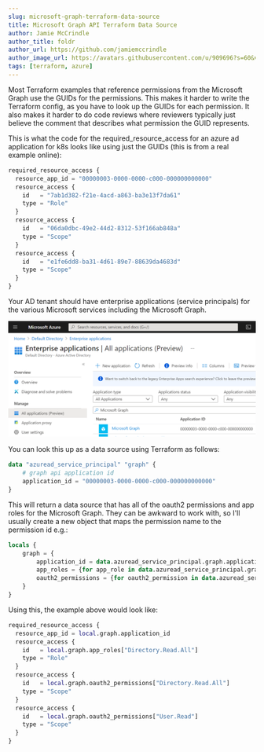 ```yaml
---
slug: microsoft-graph-terraform-data-source
title: Microsoft Graph API Terraform Data Source
author: Jamie McCrindle
author_title: foldr
author_url: https://github.com/jamiemccrindle
author_image_url: https://avatars.githubusercontent.com/u/909696?s=60&v=4
tags: [terraform, azure]
---
```


Most Terraform examples that reference permissions from the Microsoft Graph use the GUIDs for the permissions. This makes
it harder to write the Terraform config, as you have to look up the GUIDs for each permission. It also makes it harder
to do code reviews where reviewers typically just believe the comment that describes what permission the GUID represents.

This is what the code for the required_resource_access for an azure ad application for k8s looks like using just the GUIDs 
(this is from a real example online):

```terraform
required_resource_access {
  resource_app_id = "00000003-0000-0000-c000-000000000000"
  resource_access {
    id   = "7ab1d382-f21e-4acd-a863-ba3e13f7da61"
    type = "Role"
  }
  resource_access {
    id   = "06da0dbc-49e2-44d2-8312-53f166ab848a"
    type = "Scope"
  }
  resource_access {
    id   = "e1fe6dd8-ba31-4d61-89e7-88639da4683d"
    type = "Scope"
  }
}
```

Your AD tenant should have enterprise applications (service principals) for the various Microsoft services including
the Microsoft Graph.

![Microsoft Graph Enterprise Application](/img/blog/2021-04-19-microsoft-graph-terraform-data-source/enterprise-applications.png)

You can look this up as a data source using Terraform as follows:

```terraform
data "azuread_service_principal" "graph" {
    # graph api application id
    application_id = "00000003-0000-0000-c000-000000000000"
}
```

This will return a data source that has all of the oauth2 permissions and app roles for the Microsoft Graph. They can be awkward to
work with, so I'll usually create a new object that maps the permission name to the permission id e.g.:

```terraform
locals {
    graph = {
        application_id = data.azuread_service_principal.graph.application_id
        app_roles = {for app_role in data.azuread_service_principal.graph.app_roles : app_role.value => app_role.id}
        oauth2_permissions = {for oauth2_permission in data.azuread_service_principal.graph.oauth2_permissions : oauth2_permission.value => oauth2_permission.id}
    }
}
```

Using this, the example above would look like:

```terraform
required_resource_access {
  resource_app_id = local.graph.application_id
  resource_access {
    id   = local.graph.app_roles["Directory.Read.All"]
    type = "Role"
  }
  resource_access {
    id   = local.graph.oauth2_permissions["Directory.Read.All"]
    type = "Scope"
  }
  resource_access {
    id   = local.graph.oauth2_permissions["User.Read"]
    type = "Scope"
  }
}
```